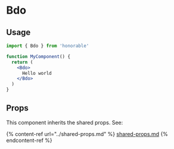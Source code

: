 # Bdo

## Usage

```jsx
import { Bdo } from 'honorable'

function MyComponent() {
  return (
    <Bdo>
      Hello world
    </Bdo>
  )
}
```

## Props

This component inherits the shared props. See:

{% content-ref url="../shared-props.md" %}
[shared-props.md](../shared-props.md)
{% endcontent-ref %}

